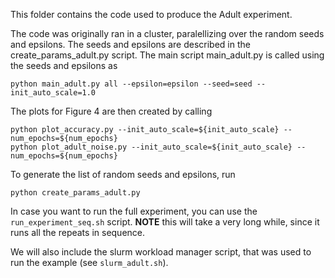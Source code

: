 This folder contains the code used to produce the Adult experiment.

The code was originally ran in a cluster, paralellizing over the random seeds and epsilons. The seeds and epsilons are described in the create_params_adult.py script. The main script main_adult.py is called using the seeds and epsilons as
```
python main_adult.py all --epsilon=epsilon --seed=seed --init_auto_scale=1.0
```

The plots for Figure 4 are then created by calling
```
python plot_accuracy.py --init_auto_scale=${init_auto_scale} --num_epochs=${num_epochs}
python plot_adult_noise.py --init_auto_scale=${init_auto_scale} --num_epochs=${num_epochs}
```

To generate the list of random seeds and epsilons, run
```
python create_params_adult.py
```

In case you want to run the full experiment, you can use the `run_experiment_seq.sh` script. **NOTE** this will take a very long while, since it runs all the repeats in sequence.

We will also include the slurm workload manager script, that was used to run the example (see `slurm_adult.sh`).
